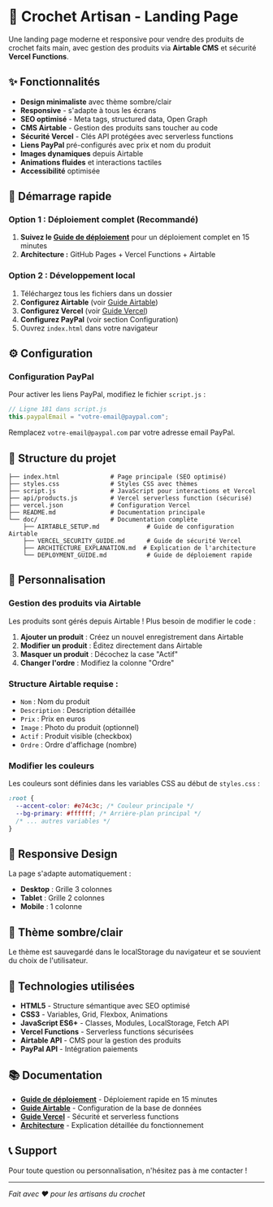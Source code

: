 # 🧶 Crochet Artisan - Landing Page

Une landing page moderne et responsive pour vendre des produits de crochet faits main, avec gestion des produits via **Airtable CMS** et sécurité **Vercel Functions**.

## ✨ Fonctionnalités

- **Design minimaliste** avec thème sombre/clair
- **Responsive** - s'adapte à tous les écrans
- **SEO optimisé** - Meta tags, structured data, Open Graph
- **CMS Airtable** - Gestion des produits sans toucher au code
- **Sécurité Vercel** - Clés API protégées avec serverless functions
- **Liens PayPal** pré-configurés avec prix et nom du produit
- **Images dynamiques** depuis Airtable
- **Animations fluides** et interactions tactiles
- **Accessibilité** optimisée

## 🚀 Démarrage rapide

### **Option 1 : Déploiement complet (Recommandé)**

1. **Suivez le [Guide de déploiement](doc/DEPLOYMENT_GUIDE.md)** pour un déploiement complet en 15 minutes
2. **Architecture :** GitHub Pages + Vercel Functions + Airtable

### **Option 2 : Développement local**

1. Téléchargez tous les fichiers dans un dossier
2. **Configurez Airtable** (voir [Guide Airtable](doc/AIRTABLE_SETUP.md))
3. **Configurez Vercel** (voir [Guide Vercel](doc/VERCEL_SECURITY_GUIDE.md))
4. **Configurez PayPal** (voir section Configuration)
5. Ouvrez `index.html` dans votre navigateur

## ⚙️ Configuration

### **Configuration PayPal**

Pour activer les liens PayPal, modifiez le fichier `script.js` :

```javascript
// Ligne 181 dans script.js
this.paypalEmail = "votre-email@paypal.com";
```

Remplacez `votre-email@paypal.com` par votre adresse email PayPal.

## 📁 Structure du projet

```
├── index.html              # Page principale (SEO optimisé)
├── styles.css              # Styles CSS avec thèmes
├── script.js               # JavaScript pour interactions et Vercel
├── api/products.js         # Vercel serverless function (sécurisé)
├── vercel.json             # Configuration Vercel
├── README.md               # Documentation principale
└── doc/                    # Documentation complète
    ├── AIRTABLE_SETUP.md             # Guide de configuration Airtable
    ├── VERCEL_SECURITY_GUIDE.md      # Guide de sécurité Vercel
    ├── ARCHITECTURE_EXPLANATION.md  # Explication de l'architecture
    └── DEPLOYMENT_GUIDE.md           # Guide de déploiement rapide
```

## 🎨 Personnalisation

### **Gestion des produits via Airtable**

Les produits sont gérés depuis Airtable ! Plus besoin de modifier le code :

1. **Ajouter un produit** : Créez un nouvel enregistrement dans Airtable
2. **Modifier un produit** : Éditez directement dans Airtable
3. **Masquer un produit** : Décochez la case "Actif"
4. **Changer l'ordre** : Modifiez la colonne "Ordre"

### **Structure Airtable requise :**

- `Nom` : Nom du produit
- `Description` : Description détaillée
- `Prix` : Prix en euros
- `Image` : Photo du produit (optionnel)
- `Actif` : Produit visible (checkbox)
- `Ordre` : Ordre d'affichage (nombre)

### **Modifier les couleurs**

Les couleurs sont définies dans les variables CSS au début de `styles.css` :

```css
:root {
  --accent-color: #e74c3c; /* Couleur principale */
  --bg-primary: #ffffff; /* Arrière-plan principal */
  /* ... autres variables */
}
```

## 📱 Responsive Design

La page s'adapte automatiquement :

- **Desktop** : Grille 3 colonnes
- **Tablet** : Grille 2 colonnes
- **Mobile** : 1 colonne

## 🌙 Thème sombre/clair

Le thème est sauvegardé dans le localStorage du navigateur et se souvient du choix de l'utilisateur.

## 🔧 Technologies utilisées

- **HTML5** - Structure sémantique avec SEO optimisé
- **CSS3** - Variables, Grid, Flexbox, Animations
- **JavaScript ES6+** - Classes, Modules, LocalStorage, Fetch API
- **Vercel Functions** - Serverless functions sécurisées
- **Airtable API** - CMS pour la gestion des produits
- **PayPal API** - Intégration paiements

## 📚 Documentation

- **[Guide de déploiement](doc/DEPLOYMENT_GUIDE.md)** - Déploiement rapide en 15 minutes
- **[Guide Airtable](doc/AIRTABLE_SETUP.md)** - Configuration de la base de données
- **[Guide Vercel](doc/VERCEL_SECURITY_GUIDE.md)** - Sécurité et serverless functions
- **[Architecture](doc/ARCHITECTURE_EXPLANATION.md)** - Explication détaillée du fonctionnement

## 📞 Support

Pour toute question ou personnalisation, n'hésitez pas à me contacter !

---

_Fait avec ❤️ pour les artisans du crochet_
